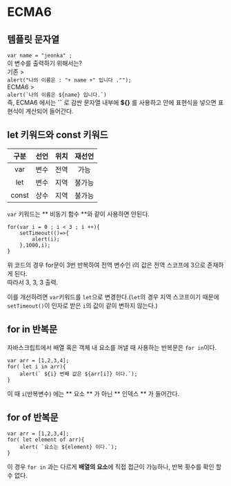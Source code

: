 
# ECMA6 
## 템플릿 문자열 
`var name = "jeonka" ;`  
이 변수를 출력하기 위해서는?  
기존 >   
```alert("나의 이름은 : "+ name +" 입니다 ."");```  
ECMA6 >  
```alert(`나의 이름은 ${name} 입니다.`)```  
즉, ECMA6 에서는 **``** 로 감싼 문자열 내부에 **${}** 를 사용하고 안에 표현식을 넣으면 표현식이 계산되어 들어간다.

##  let 키워드와 const 키워드   

구분|선언|위치|재선언
:--:|:--:|:--:|:--:
var|변수|전역|가능
let|변수|지역|불가능
const|상수|지역|불가능

```var``` 키워드는 ** 비동기 함수 **와 같이 사용하면 안된다. 
```
for(var i = 0 ; i < 3 ; i ++){
	setTimeout(()=>{
		alert(i);
	},1000,i);
}
```
위 코드의 경우 for문이 3번 반복하여 전역 변수인 i의 값은 전역 스코프에 3으로 존재하게 된다.  
따라서 3, 3, 3 출력.  

이를 개선하려면 ```var```키워드를 ```let```으로 변경한다.(```let```의 경우 지역 스코프이기 때문에 ```setTimeout()```이 인자로 받은 ```i```의 값이 같이 변하지 않는다.)


## for in 반복문
자바스크립트에서 배열 혹은 객체 내 요소를 꺼낼 때 사용하는 반복문은 ```for in```이다.

```
var arr = [1,2,3,4];
for( let i in arr){
	alert(` ${i} 번째 값은 ${arr[i]} 이다.`);
}
```
이 때 ```i```(반복변수) 에는 ** 요소 ** 가 아닌 ** 인덱스 ** 가 들어간다.

## for of 반복문
```
var arr = [1,2,3,4];
for( let element of arr){
	alert( `요소는 ${element} 이다.`);
}
```
이 경우 `for in` 과는 다르게 **배열의 요소**에 직접 접근이 가능하나, 반복 횟수를 확인 할 수 없다.
